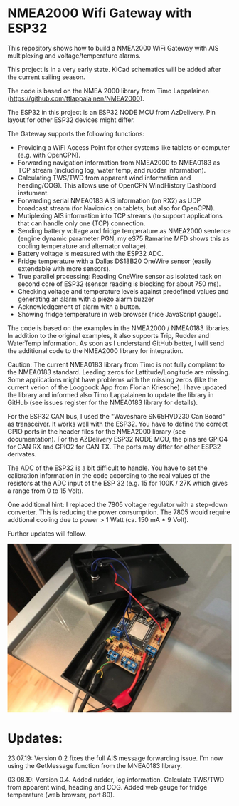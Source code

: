 # NMEA2000 Wifi Gateway with ESP32
This repository shows how to build a NMEA2000 WiFi Gateway with AIS multiplexing and voltage/temperature alarms.

This project is in a very early state. KiCad schematics will be added after the current sailing season.

The code is based on the NMEA 2000 library from Timo Lappalainen (https://github.com/ttlappalainen/NMEA2000).

The ESP32 in this project is an ESP32 NODE MCU from AzDelivery. Pin layout for other ESP32 devices might differ.

The Gateway supports the following functions:

- Providing a WiFi Access Point for other systems like tablets or computer (e.g. with OpenCPN).
- Forwarding navigation information from NMEA2000 to NMEA0183 as TCP stream (including log, water temp, and rudder information).
- Calculating TWS/TWD from apparent wind information and heading/COG). This allows use of OpenCPN WindHistory Dashbord instument.
- Forwarding serial NMEA0183 AIS information (on RX2) as UDP broadcast stream (for Navionics on tablets, but also for OpenCPN).
- Mutiplexing AIS information into TCP streams (to support applications that can handle only one (TCP) connection.
- Sending battery voltage and fridge temperature as NMEA2000 sentence (engine dynamic parameter PGN, my eS75 Ramarine MFD shows this as cooling temperature and alternator voltage).
- Battery voltage is measured with the ESP32 ADC.
- Fridge temperature with a Dallas DS18B20 OneWire sensor (easily extendable with more sensors).
- True parallel processing: Reading OneWire sensor as isolated task on second core of ESP32 (sensor reading is blocking for about 750 ms).
- Checking voltage and temperature levels against predefined values and generating an alarm with a piezo alarm buzzer
- Acknowledgement of alarm with a button.
- Showing fridge temperature in web browser (nice JavaScript gauge).

The code is based on the examples in the NMEA2000 / NMEA0183 libraries.
In addition to the original examples, it also supports Trip, Rudder and WaterTemp information. As soon as I understand GitHub better, I will send the additional code to the NMEA2000 library for integration.

Caution: The current NMEA0183 library from Timo is not fully compliant to the NMEA0183 standard. Leading zeros for Lattitude/Longitude are missing. Some applications might have problems with the missing zeros (like the current verion of the Loogbook App from Florian Kriesche). I have updated the library and informed also Timo Lappalainen to update the library in GitHub (see issues register for the NMEA0183 library for details).

For the ESP32 CAN bus, I used the "Waveshare SN65HVD230 Can Board" as transceiver. It works well with the ESP32.
You have to define the correct GPIO ports in the header files for the NMEA2000 library (see documentation). For the AZDelivery ESP32 NODE MCU, the pins are GPIO4 for CAN RX and GPIO2 for CAN TX. The ports may differ for other ESP32 derivates.

The ADC of the ESP32 is a bit difficult to handle. You have to set the calibration information in the code according to the real values of the resistors at the ADC input of the ESP 32 (e.g. 15 for 100K / 27K which gives a range from 0 to 15 Volt).

One additional hint: I replaced the 7805 voltage regulator with a step-down converter. This is reducing the power consumption. The 7805 would require addtional cooling due to power > 1 Watt (ca. 150 mA * 9 Volt).

Further updates will follow.

![Prototype](https://github.com/AK-Homberger/NMEA2000WifiGateway-with-ESP32/blob/master/Gateway%20Prototype.JPG)

# Updates:

23.07.19: Version 0.2 fixes the full AIS message forwarding issue. I'm now using the GetMessage function from the MNEA0183 library.

03.08.19: Version 0.4. Added rudder, log information. Calculate TWS/TWD from apparent wind, heading and COG. Added web gauge for fridge temperature (web browser, port 80).
